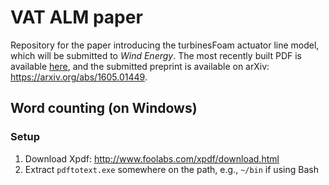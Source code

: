 # VAT ALM paper

Repository for the paper introducing the turbinesFoam actuator line model, which
will be submitted to _Wind Energy_. The most recently built PDF is available
[here](https://drive.google.com/file/d/0BwMVIAlxIxfZWVc2VzJiQUlaUDQ/view?usp=sharing),
and the submitted preprint is available on arXiv:
https://arxiv.org/abs/1605.01449.


## Word counting (on Windows)

### Setup

1. Download Xpdf: http://www.foolabs.com/xpdf/download.html
2. Extract `pdftotext.exe` somewhere on the path, e.g., `~/bin` if using Bash
